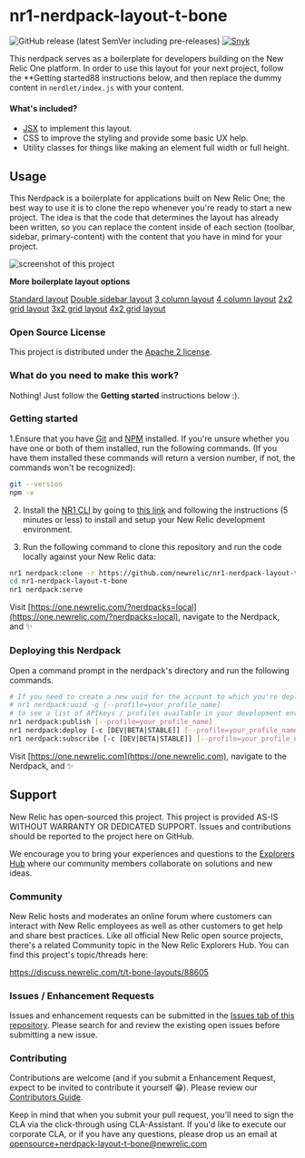 # nr1-nerdpack-layout-t-bone

![GitHub release (latest SemVer including pre-releases)](https://img.shields.io/github/v/release/newrelic/nr1-nerdpack-layout-t-bone?include_prereleases&sort=semver) [![Snyk](https://snyk.io/test/github/newrelic/nr1-nerdpack-layout-t-bone/badge.svg)](https://snyk.io/test/github/newrelic/nr1-nerdpack-layout-t-bone)

This nerdpack serves as a boilerplate for developers building on the New Relic One platform. In order to use this layout for your next project, follow the **Getting started88 instructions below, and then replace the dummy content in `nerdlet/index.js` with your content.

#### What's included?

- [JSX](https://reactjs.org/docs/introducing-jsx.html) to implement this layout.
- CSS to improve the styling and provide some basic UX help.
- Utility classes for things like making an element full width or full height.

## Usage

This Nerdpack is a boilerplate for applications built on New Relic One; the best way to use it is to clone the repo whenever you're ready to start a new project. The idea is that the code that determines the layout has already been written, so you can replace the content inside of each section (toolbar, sidebar, primary-content) with the content that you have in mind for your project.

![screenshot of this project](assets/screenshot.png)

**More boilerplate layout options** 

[Standard layout](https://github.com/newrelic/nr1-nerdpack-layout-standard)
[Double sidebar layout](https://github.com/newrelic/nr1-nerdpack-layout-double-sidebar)
[3 column layout](https://github.com/newrelic/nr1-nerdpack-layout-3-column)
[4 column layout](https://github.com/newrelic/nr1-nerdpack-layout-4-column)
[2x2 grid layout](https://github.com/newrelic/nr1-nerdpack-layout-2x2-grid)
[3x2 grid layout](https://github.com/newrelic/nr1-nerdpack-layout-3x2-grid)
[4x2 grid layout](https://github.com/newrelic/nr1-nerdpack-layout-4x2-grid)

### Open Source License

This project is distributed under the [Apache 2 license](LICENSE).

### What do you need to make this work?

Nothing! Just follow the **Getting started** instructions below :).

### Getting started

1.Ensure that you have [Git](https://git-scm.com/book/en/v2/Getting-Started-Installing-Git) and [NPM](https://www.npmjs.com/get-npm) installed. If you're unsure whether you have one or both of them installed, run the following commands. (If you have them installed these commands will return a version number, if not, the commands won't be recognized):
```bash
git --version
npm -v
```

2. Install the [NR1 CLI](https://one.newrelic.com/launcher/developer-center.launcher) by going to [this link](https://one.newrelic.com/launcher/developer-center.launcher) and following the instructions (5 minutes or less) to install and setup your New Relic development environment.

3. Run the following command to clone this repository and run the code locally against your New Relic data:

```bash
nr1 nerdpack:clone -r https://github.com/newrelic/nr1-nerdpack-layout-t-bone.git
cd nr1-nerdpack-layout-t-bone
nr1 nerdpack:serve
```

Visit [https://one.newrelic.com/?nerdpacks=local](https://one.newrelic.com/?nerdpacks=local), navigate to the Nerdpack, and :sparkles:

### Deploying this Nerdpack

Open a command prompt in the nerdpack's directory and run the following commands.

```bash
# If you need to create a new uuid for the account to which you're deploying this Nerdpack, use the following
# nr1 nerdpack:uuid -g [--profile=your_profile_name]
# to see a list of APIkeys / profiles available in your development environment, run nr1 credentials:list
nr1 nerdpack:publish [--profile=your_profile_name]
nr1 nerdpack:deploy [-c [DEV|BETA|STABLE]] [--profile=your_profile_name]
nr1 nerdpack:subscribe [-c [DEV|BETA|STABLE]] [--profile=your_profile_name]
```

Visit [https://one.newrelic.com](https://one.newrelic.com), navigate to the Nerdpack, and :sparkles:

## Support

New Relic has open-sourced this project. This project is provided AS-IS WITHOUT WARRANTY OR DEDICATED SUPPORT. Issues and contributions should be reported to the project here on GitHub.

We encourage you to bring your experiences and questions to the [Explorers Hub](https://discuss.newrelic.com) where our community members collaborate on solutions and new ideas.

### Community

New Relic hosts and moderates an online forum where customers can interact with New Relic employees as well as other customers to get help and share best practices. Like all official New Relic open source projects, there's a related Community topic in the New Relic Explorers Hub. You can find this project's topic/threads here:

https://discuss.newrelic.com/t/t-bone-layouts/88605

### Issues / Enhancement Requests

Issues and enhancement requests can be submitted in the [Issues tab of this repository](../../issues). Please search for and review the existing open issues before submitting a new issue.

### Contributing

Contributions are welcome (and if you submit a Enhancement Request, expect to be invited to contribute it yourself :grin:). Please review our [Contributors Guide](CONTRIBUTING.md).

Keep in mind that when you submit your pull request, you'll need to sign the CLA via the click-through using CLA-Assistant. If you'd like to execute our corporate CLA, or if you have any questions, please drop us an email at opensource+nerdpack-layout-t-bone@newrelic.com
